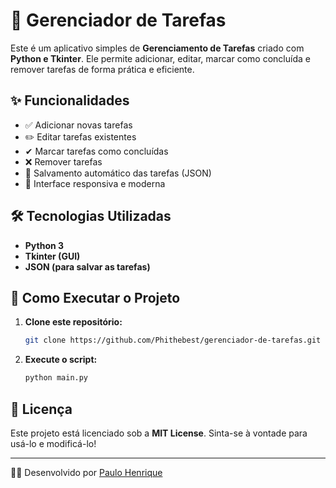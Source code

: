 # 📌 Gerenciador de Tarefas

Este é um aplicativo simples de **Gerenciamento de Tarefas** criado com **Python e Tkinter**. Ele permite adicionar, editar, marcar como concluída e remover tarefas de forma prática e eficiente.

## ✨ Funcionalidades

- ✅ Adicionar novas tarefas
- ✏️ Editar tarefas existentes
- ✔ Marcar tarefas como concluídas
- ❌ Remover tarefas
- 💾 Salvamento automático das tarefas (JSON)
- 📏 Interface responsiva e moderna

## 🛠️ Tecnologias Utilizadas

- **Python 3**
- **Tkinter (GUI)**
- **JSON (para salvar as tarefas)**

## 🚀 Como Executar o Projeto

1. **Clone este repositório:**
   ```bash
   git clone https://github.com/Phithebest/gerenciador-de-tarefas.git
   ```
2. **Execute o script:**
   ```bash
   python main.py
   ```

## 📜 Licença

Este projeto está licenciado sob a **MIT License**. Sinta-se à vontade para usá-lo e modificá-lo!

---

👨‍💻 Desenvolvido por [Paulo Henrique](https://seu-portfolio.com)

